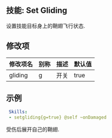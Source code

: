 技能: Set Gliding
--------------------------

设置技能目标身上的鞘翅飞行状态.

修改项
----------

| 修改项名 | 别称    | 描述                                                                                                    | 默认值 |
|-----------|------------|----------------------------------------------------------------------------------------------------------------|---------------|
| gliding      | g       | 开关 | true      |

示例
--------

```yaml
 Skills:
 - setgliding{g=true} @self ~onDamaged
```
受伤后展开自己的鞘翅.
